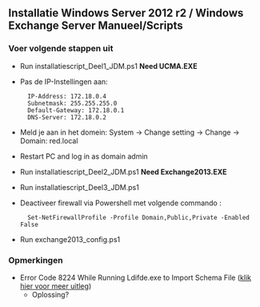 ## Installatie Windows Server 2012 r2 / Windows Exchange Server Manueel/Scripts

### Voer volgende stappen uit
- Run installatiescript_Deel1_JDM.ps1 **Need UCMA.EXE**
- Pas de IP-Instellingen aan:

		IP-Address: 172.18.0.4
		Subnetmask: 255.255.255.0
		Default-Gateway: 172.18.0.1
		DNS-Server: 172.18.0.2

- Meld je aan in het domein: System -> Change setting -> Change -> Domain: red.local
- Restart PC and log in as domain admin
- Run installatiescript_Deel2_JDM.ps1 **Need Exchange2013.EXE**

- Run installatiescript_Deel3_JDM.ps1

- Deactiveer firewall via Powershell met volgende commando :

		Set-NetFirewallProfile -Profile Domain,Public,Private -Enabled False

- Run exchange2013_config.ps1

### Opmerkingen

- Error Code 8224 While Running Ldifde.exe to Import Schema File ([klik hier voor meer uitleg](https://practical365.com/exchange-server/error-code-8224-running-ldifde-exe-import-schema-file/))
	- Oplossing?
